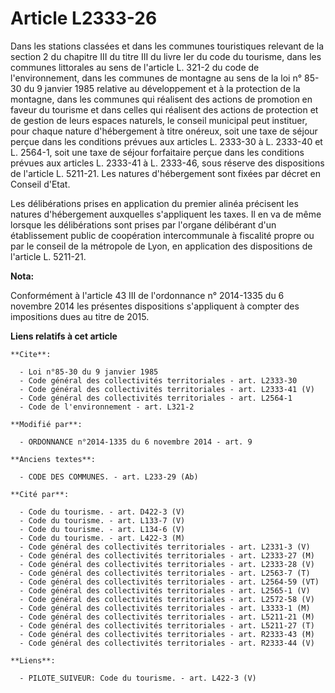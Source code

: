 # Article L2333-26

Dans les stations classées et dans les communes touristiques relevant de la section 2 du chapitre III du titre III du livre
Ier du code du tourisme, dans les communes littorales au sens de l'article L. 321-2 du code de l'environnement, dans les
communes de montagne au sens de la loi n° 85-30 du 9 janvier 1985 relative au développement et à la protection de la
montagne, dans les communes qui réalisent des actions de promotion en faveur du tourisme et dans celles qui réalisent des
actions de protection et de gestion de leurs espaces naturels, le conseil municipal peut instituer, pour chaque nature
d'hébergement à titre onéreux, soit une taxe de séjour perçue dans les conditions prévues aux articles L. 2333-30 à L.
2333-40 et L. 2564-1, soit une taxe de séjour forfaitaire perçue dans les conditions prévues aux articles L. 2333-41 à L.
2333-46, sous réserve des dispositions de l'article L. 5211-21. Les natures d'hébergement sont fixées par décret en Conseil
d'Etat. 

Les délibérations prises en application du premier alinéa précisent les natures d'hébergement auxquelles s'appliquent les
taxes. Il en va de même lorsque les délibérations sont prises par l'organe délibérant d'un établissement public de
coopération intercommunale à fiscalité propre ou par le conseil de la métropole de Lyon, en application des dispositions de
l'article L. 5211-21.

**Nota:**

Conformément à l'article 43 III de l'ordonnance n° 2014-1335 du 6 novembre 2014 les présentes dispositions s'appliquent à
compter des impositions dues au titre de 2015.

**Liens relatifs à cet article**

	**Cite**:

	  - Loi n°85-30 du 9 janvier 1985
	  - Code général des collectivités territoriales - art. L2333-30
	  - Code général des collectivités territoriales - art. L2333-41 (V)
	  - Code général des collectivités territoriales - art. L2564-1
	  - Code de l'environnement - art. L321-2

	**Modifié par**:

	  - ORDONNANCE n°2014-1335 du 6 novembre 2014 - art. 9

	**Anciens textes**:

	  - CODE DES COMMUNES. - art. L233-29 (Ab)

	**Cité par**:

	  - Code du tourisme. - art. D422-3 (V)
	  - Code du tourisme. - art. L133-7 (V)
	  - Code du tourisme. - art. L134-6 (V)
	  - Code du tourisme. - art. L422-3 (M)
	  - Code général des collectivités territoriales - art. L2331-3 (V)
	  - Code général des collectivités territoriales - art. L2333-27 (M)
	  - Code général des collectivités territoriales - art. L2333-28 (V)
	  - Code général des collectivités territoriales - art. L2563-7 (T)
	  - Code général des collectivités territoriales - art. L2564-59 (VT)
	  - Code général des collectivités territoriales - art. L2565-1 (V)
	  - Code général des collectivités territoriales - art. L2572-58 (V)
	  - Code général des collectivités territoriales - art. L3333-1 (M)
	  - Code général des collectivités territoriales - art. L5211-21 (M)
	  - Code général des collectivités territoriales - art. L5211-27 (T)
	  - Code général des collectivités territoriales - art. R2333-43 (M)
	  - Code général des collectivités territoriales - art. R2333-44 (V)

	**Liens**:

	  - PILOTE_SUIVEUR: Code du tourisme. - art. L422-3 (V)

